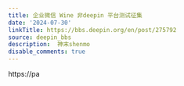 ```yaml
---
title: 企业微信 Wine 非deepin 平台测试征集
date: '2024-07-30'
linkTitle: https://bbs.deepin.org/en/post/275792
source: deepin_bbs
description:  神末shenmo 
disable_comments: true
---
```

https://pa
